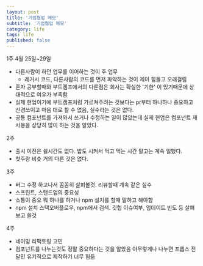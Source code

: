 ```yaml
---
layout: post
title: '기업협업 메모'
subtitle: '기업협업 메모'
category: life
tags: life
published: false
---
```


1주 4월 25일~29일
* 다른사람이 하던 업무를 이어하는 것이 주 업무
  * 레거시 코드, 다른사람의 코드를 먼저 파악하는 것이 제이 힘들고 오래걸림
* 혼자 공부할때와 부트캠프에서의 다른점은 회사는 확실한 '기한' 이 있기때문에
상대적으로 여유가 부족함
* 실제 현업이기에 부트캠프처럼 가르쳐주려는 것보다는 pr부터 하나하나 중요하고 신경쓰이고 마음 대로 할 수 없음, 실수라는 것은 없다.
* 공통 컴포넌트를 가져와서 쓰거나 수정하는 일이 많았는데 실제 현업은 컴포넌트 재사용을 상당히 많이 하는 것을 알았다.


2주
* 출시 이전은 쉴시간도 없다. 밥도 시켜서 먹고 먹는 시간 말고는 계속 일했다.
* 첫주랑 비슷 거의 다른 것은 없다.

3주
* 버그 수정 하고나서 꼼꼼히 살펴볼것. 리뷰할때 계속 같은 실수
* 스프린트, 스탠드업의 중요성
* 소통이 중요 뭐 하나를 하거나 npm 설치를 할때 말하고 해야함
* npm 설치 스택오버플로우, npm에서 검색. 깃헙 이슈여부, 업데이트 빈도 등 살펴보고 쓸것

4주
* 네이밍 리팩토링 고민
* 컴포넌트를 나누는것도 정말 중요하다는 것을 알았음
아무렇게나 나누면 프롭스 전달민 유기적으로 제작하기 너무 힘듦